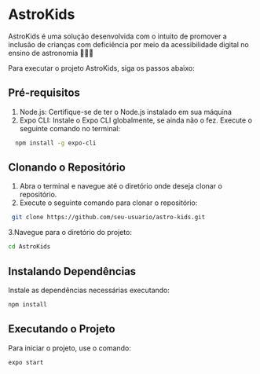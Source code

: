 # AstroKids

AstroKids é uma solução desenvolvida com o intuito de promover a inclusão de crianças com deficiência por meio da acessibilidade digital no ensino de astronomia 🚀👩‍🚀

Para executar o projeto AstroKids, siga os passos abaixo:

## Pré-requisitos

1. Node.js: Certifique-se de ter o Node.js instalado em sua máquina
2. Expo CLI: Instale o Expo CLI globalmente, se ainda não o fez. Execute o seguinte comando no terminal:

 ```Bash
   npm install -g expo-cli
```

## Clonando o Repositório

1. Abra o terminal e navegue até o diretório onde deseja clonar o repositório.
2. Execute o seguinte comando para clonar o repositório:

```Bash
 git clone https://github.com/seu-usuario/astro-kids.git
```
3.Navegue para o diretório do projeto:

```Bash
cd AstroKids
```
## Instalando Dependências

Instale as dependências necessárias executando:

```Bash
npm install
```
## Executando o Projeto

Para iniciar o projeto, use o comando:

```Bash
expo start
```
